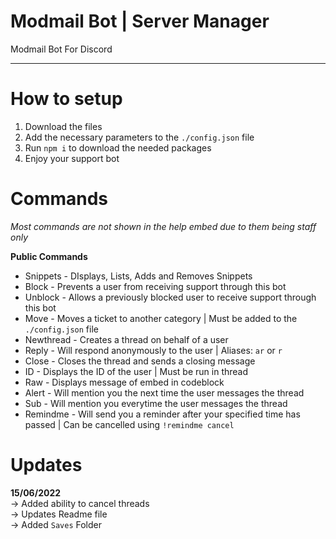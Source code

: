 # Modmail Bot | Server Manager
Modmail Bot For Discord

---

# How to setup
1. Download the files
2. Add the necessary parameters to the ``./config.json`` file
3. Run ``npm i`` to download the needed packages
5. Enjoy your support bot


# Commands
*Most commands are not shown in the help embed due to them being staff only*

**Public Commands**
* Snippets - DIsplays, Lists, Adds and Removes Snippets
* Block - Prevents a user from receiving support through this bot
* Unblock - Allows a previously blocked user to receive support through this bot
* Move - Moves a ticket to another category | Must be added to the ``./config.json`` file
* Newthread - Creates a thread on behalf of a user
* Reply - Will respond anonymously to the user | Aliases: ``ar`` or ``r``
* Close - Closes the thread and sends a closing message
* ID - Displays the ID of the user | Must be run in thread
* Raw - Displays message of embed in codeblock
* Alert - Will mention you the next time the user messages the thread
* Sub - Will mention you everytime the user messages the thread
* Remindme - Will send you a reminder after your specified time has passed | Can be cancelled using ``!remindme cancel``

# Updates
**15/06/2022**  
-> Added ability to cancel threads  
-> Updates Readme file  
-> Added ``Saves`` Folder  




